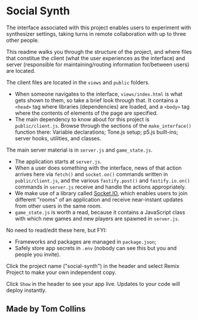 # Social Synth

The interface associated with this project enables users to experiment with synthesizer settings, taking turns in remote collaboration with up to three other people.

This readme walks you through the structure of the project, and where files that constitue the client (what the user experiences as the interface) and server (responsible for maintaining/routing information for/between users) are located.

The client files are located in the `views` and `public` folders.

- When someone navigates to the interface, `views/index.html` is what gets shown to them, so take a brief look through that. It contains a `<head>` tag where libraries (dependencies) are loaded, and a `<body>` tag where the contents of elements of the page are specified.
- The main dependency to know about for this project is `public/client.js`. Browse through the sections of the `make_interface()` function there: Variable declarations; Tone.js setup; p5.js built-ins; server hooks, utilities, and classes.

The main server material is in `server.js` and `game_state.js`.

- The application starts at `server.js`.
- When a user does something with the interface, news of that action arrives here via `fetch()` and `socket.on()` commands written in `public/client.js`, and the various `fastify.post()` and `fastify.io.on()` commands in `server.js` receive and handle the actions appropriately.
- We make use of a library called [Socket.IO](https://socket.io/), which enables users to join different "rooms" of an application and receive near-instant updates from other users in the same room.
- `game_state.js` is worth a read, because it contains a JavaScript class with which new games and new players are spawned in `server.js`.


No need to read/edit these here, but FYI:
- Frameworks and packages are managed in `package.json`;
- Safely store app secrets in `.env` (nobody can see this but you and people you invite).

Click the project name ("social-synth") in the header and select Remix Project to make your own independent copy.

Click `Show` in the header to see your app live. Updates to your code will deploy instantly.


## Made by Tom Collins
